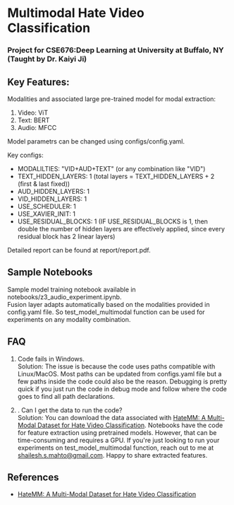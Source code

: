 # Multimodal Hate Video Classification
### Project for CSE676:Deep Learning at University at Buffalo, NY (Taught by Dr. Kaiyi Ji)


## Key Features:   
Modalities and associated large pre-trained model for modal extraction:
1. Video: ViT 
1. Text: BERT
1. Audio: MFCC

Model parametrs can be changed using configs/config.yaml.       

Key configs: 
- MODALILTIES: "VID+AUD+TEXT" (or any combination like "VID")
- TEXT_HIDDEN_LAYERS: 1 (total layers = TEXT_HIDDEN_LAYERS + 2 (first & last fixed))
- AUD_HIDDEN_LAYERS: 1
- VID_HIDDEN_LAYERS: 1
- USE_SCHEDULER: 1
- USE_XAVIER_INIT: 1
- USE_RESIDUAL_BLOCKS: 1 (IF USE_RESIDUAL_BLOCKS is 1, then double the number of hidden layers are effectively applied, since every residual block has 2 linear layers)

Detailed report can be found at report/report.pdf.

## Sample Notebooks
Sample model training notebook available in notebooks/z3_audio_experiment.ipynb.     
Fusion layer adapts automatically based on the modalities provided in config.yaml file. So test_model_multimodal function can be used for experiments on any modality combination.     

    

## FAQ

1. Code fails in Windows.    
Solution: The issue is because the code uses paths compatible with Linux/MacOS. Most paths can be updated from configs.yaml file but a few paths inside the code could also be the reason. Debugging is pretty quick if you just run the code in debug mode and follow where the code goes to find all path declarations. 

1. . Can I get the data to run the code?    
Solution: You can download the data associated with [HateMM: A Multi-Modal Dataset for Hate Video Classification](https://arxiv.org/abs/2305.03915). Notebooks have the code for feature extraction using pretrained models. However, that can be time-consuming and requires a GPU. If you're just looking to run your experiments on test_model_multimodal function, reach out to me at [shailesh.s.mahto@gmail.com](mailto:shailesh.s.mahto@gmail.com). Happy to share extracted features.



## References 

- [HateMM: A Multi-Modal Dataset for Hate Video Classification](https://arxiv.org/abs/2305.03915)